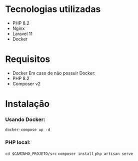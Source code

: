 # Tecnologias utilizadas
- PHP 8.2
- Nginx
- Laravel 11
- Docker

# Requisitos
- Docker
Em caso de não possuir Docker:
- PHP 8.2
- Composer v2

# Instalação

### Usando Docker:
``docker-compose up -d``

### PHP local:
``cd $CAMINHO_PROJETO/src``
``composer install``
``php artisan serve``
